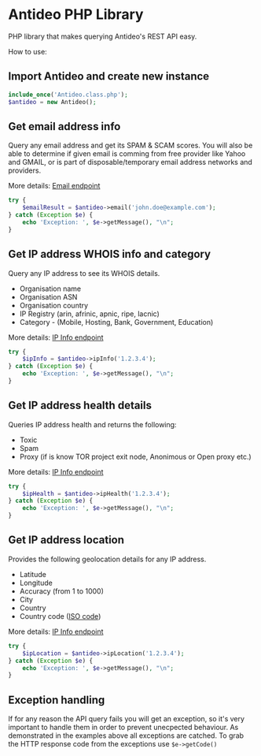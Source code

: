 # Antideo PHP Library
PHP library that makes querying Antideo's REST API easy.

How to use:

## Import Antideo and create new instance

``` php
include_once('Antideo.class.php');
$antideo = new Antideo();
```

## Get email address info
Query any email address and get its SPAM & SCAM scores. You will also be able to determine if given email is comming from free provider like Yahoo and GMAIL, or is part of disposable/temporary email address networks and providers.

More details: [Email endpoint](http://antideo.com/documentation/#email-address-queries)

``` php
try {
    $emailResult = $antideo->email('john.doe@example.com');
} catch (Exception $e) {
    echo 'Exception: ', $e->getMessage(), "\n";
}
```


## Get IP address WHOIS info and category
Query any IP address to see its WHOIS details.
* Organisation name
* Organisation ASN
* Organisation country
* IP Registry (arin, afrinic, apnic, ripe, lacnic) 
* Category - (Mobile, Hosting, Bank, Government, Education)

More details: [IP Info endpoint](http://antideo.com/documentation/#ip-info)

``` php
try {
    $ipInfo = $antideo->ipInfo('1.2.3.4');
} catch (Exception $e) {
    echo 'Exception: ', $e->getMessage(), "\n";
}
```

## Get IP address health details
Queries IP address health and returns the following:
* Toxic
* Spam
* Proxy (if is know TOR project exit node, Anonimous or Open proxy etc.)

More details: [IP Info endpoint](http://antideo.com/documentation/#health)

``` php
try {
    $ipHealth = $antideo->ipHealth('1.2.3.4');
} catch (Exception $e) {
    echo 'Exception: ', $e->getMessage(), "\n";
}
```

## Get IP address location
Provides the following geolocation details for any IP address.
* Latitude
* Longitude
* Accuracy (from 1 to 1000)
* City
* Country
* Country code ([ISO code](https://en.wikipedia.org/wiki/ISO_3166-1_alpha-2))

More details: [IP Info endpoint](http://antideo.com/documentation/#location)

``` php
try {
    $ipLocation = $antideo->ipLocation('1.2.3.4');
} catch (Exception $e) {
    echo 'Exception: ', $e->getMessage(), "\n";
}
```


## Exception handling
If for any reason the API query fails you will get an exception, so it's very important to handle them in order to prevent unecpected behaviour. As demonstrated in the examples above all exceptions are catched. To grab the HTTP response code from the exceptions use `$e->getCode()`
